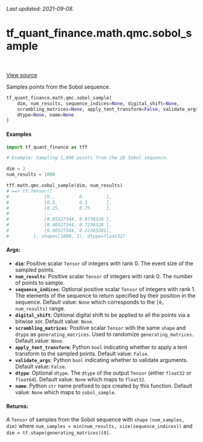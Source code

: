 <!--
This file is generated by a tool. Do not edit directly.
For open-source contributions the docs will be updated automatically.
-->

*Last updated: 2021-09-08.*

<div itemscope itemtype="http://developers.google.com/ReferenceObject">
<meta itemprop="name" content="tf_quant_finance.math.qmc.sobol_sample" />
<meta itemprop="path" content="Stable" />
</div>

# tf_quant_finance.math.qmc.sobol_sample

<!-- Insert buttons and diff -->

<table class="tfo-notebook-buttons tfo-api" align="left">
</table>

<a target="_blank" href="https://github.com/google/tf-quant-finance/blob/master/tf_quant_finance/math/qmc/sobol.py">View source</a>



Samples points from the Sobol sequence.

```python
tf_quant_finance.math.qmc.sobol_sample(
    dim, num_results, sequence_indices=None, digital_shift=None,
    scrambling_matrices=None, apply_tent_transform=False, validate_args=False,
    dtype=None, name=None
)
```



<!-- Placeholder for "Used in" -->

#### Examples

```python
import tf_quant_finance as tff

# Example: Sampling 1,000 points from the 2D Sobol sequence.

dim = 2
num_results = 1000

tff.math.qmc.sobol_sample(dim, num_results)
# ==> tf.Tensor([
#             [0.,         0.        ],
#             [0.5,        0.5       ],
#             [0.25,       0.75      ],
#             ...
#             [0.65527344, 0.9736328 ],
#             [0.40527344, 0.7236328 ],
#             [0.90527344, 0.22363281],
#         ], shape=(1000, 2), dtype=float32)
```

#### Args:


* <b>`dim`</b>: Positive scalar `Tensor` of integers with rank 0. The event size of the
  sampled points.
* <b>`num_results`</b>: Positive scalar `Tensor` of integers with rank 0. The number of
  points to sample.
* <b>`sequence_indices`</b>: Optional positive scalar `Tensor` of integers with rank 1.
  The elements of the sequence to return specified by their position in the
  sequence.
  Default value: `None` which corresponds to the `[0, num_results)` range.
* <b>`digital_shift`</b>: Optional digital shift to be applied to all the points via a
  bitwise xor.
  Default value: `None`.
* <b>`scrambling_matrices`</b>: Positive scalar `Tensor` with the same `shape` and
  `dtype` as `generating_matrices`. Used to randomize `generating_matrices`.
  Default value: `None`.
* <b>`apply_tent_transform`</b>: Python `bool` indicating whether to apply a tent
  transform to the sampled points.
  Default value: `False`.
* <b>`validate_args`</b>: Python `bool` indicating whether to validate arguments.
  Default value: `False`.
* <b>`dtype`</b>: Optional `dtype`. The `dtype` of the output `Tensor` (either
  `float32` or `float64`).
  Default value: `None` which maps to `float32`.
* <b>`name`</b>: Python `str` name prefixed to ops created by this function.
  Default value: `None` which maps to `sobol_sample`.


#### Returns:

A `Tensor` of samples from  the Sobol sequence with `shape`
`(num_samples, dim)` where `num_samples = min(num_results,
size(sequence_indices))` and `dim = tf.shape(generating_matrices)[0]`.
